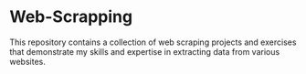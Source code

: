 # Web-Scrapping
This repository contains a collection of web scraping projects and exercises that demonstrate my skills and expertise in extracting data from various websites.
